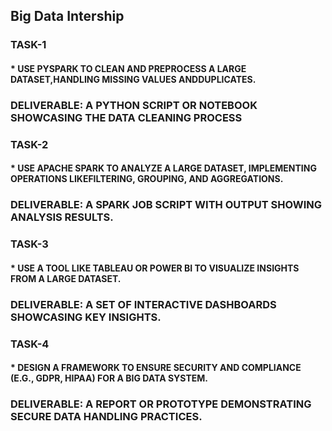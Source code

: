 ## Big Data Intership

### TASK-1
#### * USE PYSPARK TO CLEAN AND PREPROCESS A LARGE DATASET,HANDLING MISSING VALUES ANDDUPLICATES.
### DELIVERABLE: A PYTHON SCRIPT OR NOTEBOOK SHOWCASING THE DATA CLEANING PROCESS


### TASK-2
#### * USE APACHE SPARK TO ANALYZE A LARGE DATASET, IMPLEMENTING OPERATIONS LIKEFILTERING, GROUPING, AND AGGREGATIONS.
### DELIVERABLE: A SPARK JOB SCRIPT WITH OUTPUT SHOWING ANALYSIS RESULTS.


### TASK-3
#### * USE A TOOL LIKE TABLEAU OR POWER BI TO VISUALIZE INSIGHTS FROM A LARGE DATASET.
### DELIVERABLE: A SET OF INTERACTIVE DASHBOARDS SHOWCASING KEY INSIGHTS.


### TASK-4
#### * DESIGN A FRAMEWORK TO ENSURE SECURITY AND COMPLIANCE (E.G., GDPR, HIPAA) FOR A BIG DATA SYSTEM.
### DELIVERABLE: A REPORT OR PROTOTYPE DEMONSTRATING SECURE DATA HANDLING PRACTICES.
